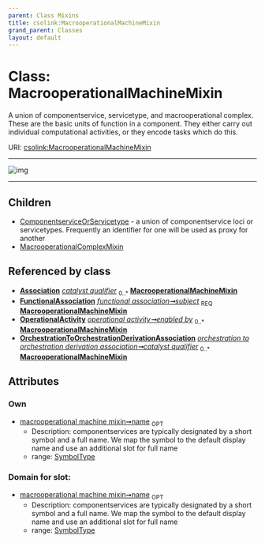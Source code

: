 ```yaml
---
parent: Class Mixins
title: csolink:MacrooperationalMachineMixin
grand_parent: Classes
layout: default
---
```


# Class: MacrooperationalMachineMixin


A union of componentservice, servicetype, and macrooperational complex. These are the basic units of function in a component. They either carry out individual computational activities, or they encode tasks which do this.

URI: [csolink:MacrooperationalMachineMixin](https://w3id.org/csolink/vocab/MacrooperationalMachineMixin)


---

![img](http://yuml.me/diagram/nofunky;dir:TB/class/[OrchestrationToOrchestrationDerivationAssociation],[OperationalActivity],[OrchestrationToOrchestrationDerivationAssociation]++-%20catalyst%20qualifier(i)%200..%2A%3E[MacrooperationalMachineMixin%7Cname:symbol_type%20%3F],[FunctionalAssociation]++-%20subject%201..1%3E[MacrooperationalMachineMixin],[OperationalActivity]++-%20enabled%20by%200..%2A%3E[MacrooperationalMachineMixin],[OrchestrationToOrchestrationDerivationAssociation]++-%20catalyst%20qualifier%200..%2A%3E[MacrooperationalMachineMixin],[MacrooperationalMachineMixin]%5E-[MacrooperationalComplexMixin],[MacrooperationalMachineMixin]%5E-[ComponentserviceOrServicetype],[MacrooperationalComplexMixin],[FunctionalAssociation],[ComponentserviceOrServicetype],[Association])

---


## Children

 * [ComponentserviceOrServicetype](ComponentserviceOrServicetype.md) - a union of componentservice loci or servicetypes. Frequently an identifier for one will be used as proxy for another
 * [MacrooperationalComplexMixin](MacrooperationalComplexMixin.md)

## Referenced by class

 *  **[Association](Association.md)** *[catalyst qualifier](catalyst_qualifier.md)*  <sub>0..*</sub>  **[MacrooperationalMachineMixin](MacrooperationalMachineMixin.md)**
 *  **[FunctionalAssociation](FunctionalAssociation.md)** *[functional association➞subject](functional_association_subject.md)*  <sub>REQ</sub>  **[MacrooperationalMachineMixin](MacrooperationalMachineMixin.md)**
 *  **[OperationalActivity](OperationalActivity.md)** *[operational activity➞enabled by](operational_activity_enabled_by.md)*  <sub>0..*</sub>  **[MacrooperationalMachineMixin](MacrooperationalMachineMixin.md)**
 *  **[OrchestrationToOrchestrationDerivationAssociation](OrchestrationToOrchestrationDerivationAssociation.md)** *[orchestration to orchestration derivation association➞catalyst qualifier](orchestration_to_orchestration_derivation_association_catalyst_qualifier.md)*  <sub>0..*</sub>  **[MacrooperationalMachineMixin](MacrooperationalMachineMixin.md)**

## Attributes


### Own

 * [macrooperational machine mixin➞name](macrooperational_machine_mixin_name.md)  <sub>OPT</sub>
    * Description: componentservices are typically designated by a short symbol and a full name. We map the symbol to the default display name and use an additional slot for full name
    * range: [SymbolType](types/SymbolType.md)

### Domain for slot:

 * [macrooperational machine mixin➞name](macrooperational_machine_mixin_name.md)  <sub>OPT</sub>
    * Description: componentservices are typically designated by a short symbol and a full name. We map the symbol to the default display name and use an additional slot for full name
    * range: [SymbolType](types/SymbolType.md)
